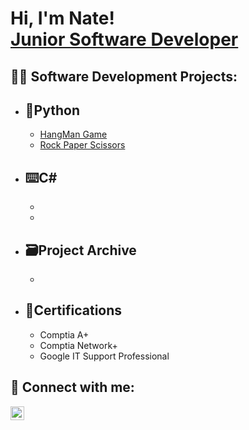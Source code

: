 <h1>Hi, I'm Nate! <br/><a href="https://github.com/NateGariepy">Junior Software Developer</a></h1>

<h2>👨‍💻 Software Development Projects:</h2>


- <b>🐍Python</b>
  -
  - [HangMan Game](https://replit.com/@n8gariepy/Hangman?v=2)
  - [Rock Paper Scissors](https://replit.com/@n8gariepy/RockPaperScissors?v=1)
- <b>⌨️C#</b>
  - 
  - 
  - 
- <b>🗃Project Archive</b>
  - 
  -
- <b>📄Certifications</b>
  -
  - Comptia A+
  - Comptia Network+
  - Google IT Support Professional

<h2> 🤳 Connect with me:</h2>

[<img align="left" alt="nathangariepy | LinkedIn" width="22px" src="https://cdn.jsdelivr.net/npm/simple-icons@v3/icons/linkedin.svg" />][linkedin]



[linkedin]: https://www.linkedin.com/in/nathangariepy/

<!--
**joshmadakor1/joshmadakor1** is a ✨ _special_ ✨ repository because its `README.md` (this file) appears on your GitHub profile.

Here are some ideas to get you started:

- 🔭 I’m currently working on ...
- 🌱 I’m currently learning ...
- 👯 I’m looking to collaborate on ...
- 🤔 I’m looking for help with ...
- 💬 Ask me about ...
- 📫 How to reach me: ...
- 😄 Pronouns: ...
- ⚡ Fun fact: ...
-->
